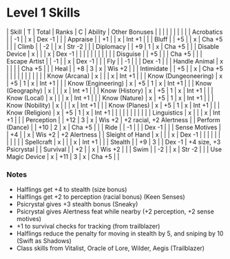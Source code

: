 # Level 1 Skills

| Skill                | T | Total | Ranks | C | Ability |     Other Bonuses        |
|                      |   |       |       |   |         |                          |
| Acrobatics           |   |  -1   |       | x | Dex  -1 |                          |
| Appraise             |   |  +1   |       | x | Int  +1 |                          |
| Bluff                |   |  +5   |       | x | Cha  +5 |                          |
| Climb                |   |  -2   |       | x | Str  -2 |                          |
| Diplomacy            |   |  +9   |   1   | x | Cha  +5 |                          |
| Disable Device       | x |       |       | x | Dex  -1 |                          |
|                      |   |       |       |   |         |                          |
| Disguise             |   |  +5   |       |   | Cha  +5 |                          |
| Escape Artist        |   |  -1   |       | x | Dex  -1 |                          |
| Fly                  |   |  -1   |       |   | Dex  -1 |                          |
| Handle Animal        | x |       |       |   | Cha  +5 |                          |
| Heal                 |   |  +8   |   3   | x | Wis  +2 |                          |
| Intimidate           |   |  +5   |       | x | Cha  +5 |                          |
|                      |   |       |       |   |         |                          |
| Know (Arcana)        | x |       |       | x | Int  +1 |                          |
| Know (Dungeoneering) | x |  +5   |   1   | x | Int  +1 |                          |
| Know (Engineering)   | x |  +5   |   1   | x | Int  +1 |                          |
| Know (Geography)     | x |       |       | x | Int  +1 |                          |
| Know (History)       | x |  +5   |   1   | x | Int  +1 |                          |
| Know (Local)         | x |       |       | x | Int  +1 |                          |
| Know (Nature)        | x |  +5   |   1   | x | Int  +1 |                          |
| Know (Nobility)      | x |       |       | x | Int  +1 |                          |
| Know (Planes)        | x |  +5   |   1   | x | Int  +1 |                          |
| Know (Religion)      | x |  +5   |   1   | x | Int  +1 |                          |
|                      |   |       |       |   |         |                          |
| Linguistics          | x |       |       | x | Int  +1 |                          |
| Perception           |   |  +12  |   3   | x | Wis  +2 | +2 racial, +2 Alertness  |
| Perform (Dance)      |   |  +10  |   2   | x | Cha  +5 |                          |
| Ride                 |   |  -1   |       |   | Dex  -1 |                          |
| Sense Motives        |   |  +4   |       | x | Wis  +2 | +2 Alertness             |
| Sleight of Hand      | x |       |       | x | Dex  -1 |                          |
|                      |   |       |       |   |         |                          |
| Spellcraft           | x |       |       | x | Int  +1 |                          |
| Stealth              |   |  +9   |   3   |   | Dex  -1 | +4 size, +3 Psicrystal   |
| Survival             |   |  +2   |       | x | Wis  +2 |                          |
| Swim                 |   |  -2   |       | x | Str  -2 |                          |
| Use Magic Device     | x |  +11  |   3   | x | Cha  +5 |                          |

### Notes
* Halflings get +4 to stealth (size bonus)
* Halflings get +2 to perception (racial bonus) (Keen Senses)
* Psicrystal gives +3 stealth bonus (Sneaky)
* Psicrystal gives Alertness feat while nearby (+2 perception, +2 sense motives)
* +1 to survival checks for tracking (from trailblazer)
* Halflings reduce the penalty for moving in stealth by 5, and sniping by 10 (Swift as Shadows)
* Class skills from Vitalist, Oracle of Lore, Wilder, Aegis (Trailblazer)


